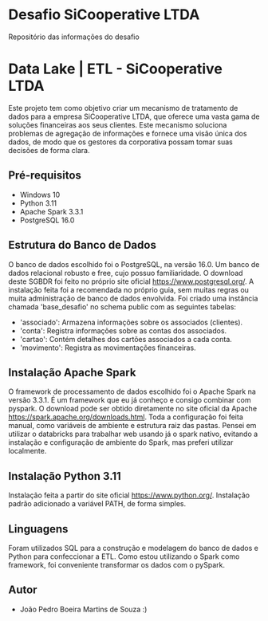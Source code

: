 # Desafio SiCooperative LTDA
Repositório das informações do desafio

# Data Lake | ETL - SiCooperative LTDA

Este projeto tem como objetivo criar um mecanismo de tratamento de dados para a empresa SiCooperative LTDA, que oferece uma vasta gama de
soluções financeiras aos seus clientes. Este mecanismo soluciona problemas de agregação de informações e fornece uma visão única dos dados, de modo que os gestores da corporativa possam tomar suas decisões de forma clara. 

## Pré-requisitos

- Windows 10
- Python 3.11
- Apache Spark 3.3.1
- PostgreSQL 16.0
  
## Estrutura do Banco de Dados

O banco de dados escolhido foi o PostgreSQL, na versão 16.0. Um banco de dados relacional robusto 
e free, cujo possuo familiaridade. O download deste SGBDR foi feito no próprio site oficial 
https://www.postgresql.org/. A instalação feita foi a recomendada no próprio guia, sem muitas regras 
ou muita administração de banco de dados envolvida. Foi criado uma instância chamada 'base_desafio' no schema public com as seguintes 
tabelas:

- 'associado': Armazena informações sobre os associados (clientes).
- 'conta': Registra informações sobre as contas dos associados.
- 'cartao': Contém detalhes dos cartões associados a cada conta.
- 'movimento': Registra as movimentações financeiras.

## Instalação Apache Spark

 O framework de processamento de dados escolhido foi o Apache Spark na versão 3.3.1. É um framework que eu já conheço e consigo 
 combinar com pyspark. O download pode ser obtido diretamente no site oficial da Apache https://spark.apache.org/downloads.html. Toda a 
 configuração foi feita manual, como variáveis de ambiente e estrutura raiz das pastas. Pensei em utilizar o databricks para trabalhar 
 web usando já o spark nativo, evitando a instalação e configuração de ambiente do Spark, mas preferi utilizar localmente.

## Instalação Python 3.11

Instalação feita a partir do site oficial https://www.python.org/. Instalação padrão adicionado a variável PATH, de forma simples.

## Linguagens

Foram utilizados SQL para a construção e modelagem do banco de dados e Python para confeccionar a ETL. Como estou utilizando
o Spark como framework, foi conveniente transformar os dados com o pySpark.

## Autor

- João Pedro Boeira Martins de Souza :)
